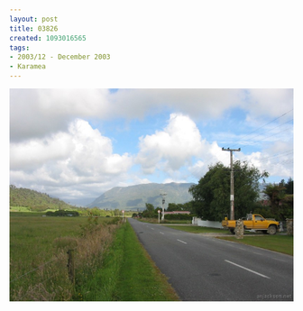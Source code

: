 ```yaml
---
layout: post
title: 03826
created: 1093016565
tags:
- 2003/12 - December 2003
- Karamea
---
```


<img src="/image/images/03826-1323.jpg"/>

